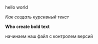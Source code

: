 hello world 

*Как создать курсивный текст*

**Who create bold text**

начинаем наш файл с контролем версий 
